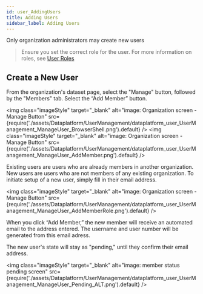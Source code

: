 ```yaml
---
id: user_AddingUsers
title: Adding Users
sidebar_label: Adding Users
---
```

Only organization administrators may create new users

> Ensure you set the correct role for the user. For more information on roles, see [User Roles](user_UserRoles)

## Create a New User

From the organization's dataset page, select the "Manage" button, followed by the "Members" tab. Select the “Add Member” button.

<img class="imageStyle" target="_blank" alt="image: Organization screen - Manage Button" src={require('./assets/Dataplatform/UserManagement/dataplatform_user_UserManagement_ManageUser_BrowserShell.png').default} />
<img class="imageStyle" target="_blank" alt="image: Organization screen - Manage Button" src={require('./assets/Dataplatform/UserManagement/dataplatform_user_UserManagement_ManageUser_AddMember.png').default} />

Existing users are users who are already members in another organization. New users are users who are not members of any existing organization. To initiate setup of a new user, simply fill in their email address.

<img class="imageStyle" target="_blank" alt="image: Organization screen - Manage Button"  src={require('./assets/Dataplatform/UserManagement/dataplatform_user_UserManagement_ManageUser_AddMemberRole.png').default} />

When you click “Add Member,” the new member will receive an automated email to the address entered. The username and user number will be generated from this email adress.

The new user's state will stay as "pending," until they confirm their email address.

<img class="imageStyle" target="_blank" alt="image: member status pending screen" src={require('./assets/Dataplatform/UserManagement/dataplatform_user_UserManagement_ManageUser_Pending_ALT.png').default} />